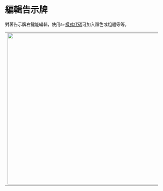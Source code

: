 # 編輯告示牌

對著告示牌右鍵能編輯，使用`&`+[樣式代碼](https://minecraft.fandom.com/zh/wiki/樣式代碼)可加入顏色或粗體等等。

<table>
    <tr><td><img src="https://i.imgur.com/2MqywQK.png" width="500"/></td><td><img src="https://i.imgur.com/xUbt4Zg.png" width="500"/></td></tr>
</table>